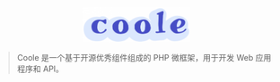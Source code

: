 
<p align="center"><img src="./../logo.png" width="38%" alt="Coole"></p>

> Coole 是一个基于开源优秀组件组成的 PHP 微框架，用于开发 Web 应用程序和 API。
